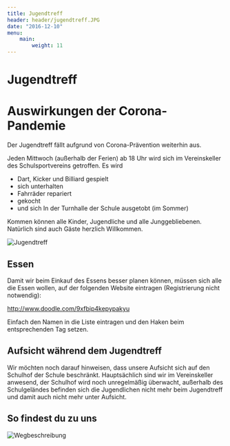 ```yaml
---
title: Jugendtreff
header: header/jugendtreff.JPG
date: "2016-12-10"
menu:
    main:
        weight: 11
---
```


# Jugendtreff

<div class="warning cancelwarning">

# Auswirkungen der Corona-Pandemie

Der Jugendtreff fällt aufgrund von Corona-Prävention weiterhin aus.

</div>

Jeden Mittwoch (außerhalb der Ferien) ab 18 Uhr wird sich im Vereinskeller des Schulsportvereins getroffen. Es wird

* Dart, Kicker und Billiard gespielt
* sich unterhalten
* Fahrräder repariert
* gekocht
* und sich In der Turnhalle der Schule ausgetobt (im Sommer)

Kommen können alle Kinder, Jugendliche und alle Junggebliebenen. Natürlich sind auch Gäste herzlich Willkommen.

![Jugendtreff](jugendtreff/DSC_0043_3.JPG)

## Essen

Damit wir beim Einkauf des Essens besser planen können, müssen sich alle die Essen wollen, auf der folgenden Website eintragen (Registrierung nicht notwendig):  

http://www.doodle.com/9xfbip4kepypakyu 

Einfach den Namen in die Liste eintragen und den Haken beim entsprechenden Tag setzen.

## Aufsicht während dem Jugendtreff

Wir möchten noch darauf hinweisen, dass unsere Aufsicht sich auf den Schulhof der Schule beschränkt. Hauptsächlich sind wir im Vereinskeller anwesend, der Schulhof wird noch unregelmäßig überwacht, außerhalb des Schulgeländes befinden sich die Jugendlichen nicht mehr beim Jugendtreff und damit auch nicht mehr unter Aufsicht.

## So findest du zu uns

![Wegbeschreibung](wegbeschreibung.png)
